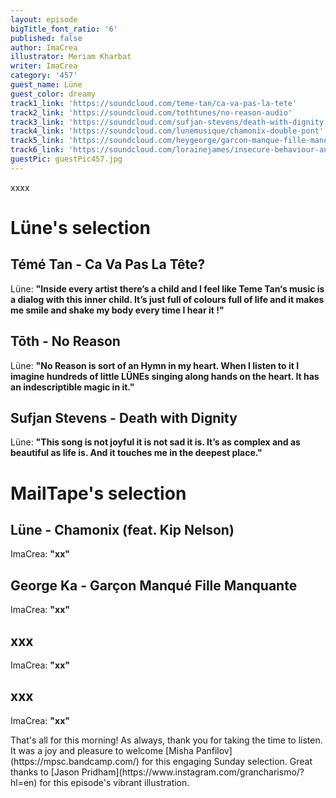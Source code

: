 ```yaml
---
layout: episode
bigTitle_font_ratio: '6'
published: false
author: ImaCrea
illustrator: Meriam Kharbat
writer: ImaCrea
category: '457'
guest_name: Lüne
guest_color: dreamy
track1_link: 'https://soundcloud.com/teme-tan/ca-va-pas-la-tete'
track2_link: 'https://soundcloud.com/tothtunes/no-reason-audio'
track3_link: 'https://soundcloud.com/sufjan-stevens/death-with-dignity'
track4_link: 'https://soundcloud.com/lunemusique/chamonix-double-pont'
track5_link: 'https://soundcloud.com/heygeorge/garcon-manque-fille-manquante'
track6_link: 'https://soundcloud.com/lorainejames/insecure-behaviour-and-fuckery'
guestPic: guestPic457.jpg
---
```

<p id="introduction">xxxx
</p>

# Lüne's selection

## Témé Tan - Ca Va Pas La Tête?
Lüne: **"**Inside every artist there’s a child and I feel like Teme Tan‘s music is a dialog with this inner child. It’s just full of colours full of life and it makes me smile and shake my body every time I hear it !**"**

## Tōth - No Reason
Lüne: **"**No Reason is sort of an Hymn in my heart. When I listen to it I imagine hundreds of little LÜNEs singing along hands on the heart. It has an indescriptible magic in it.**"**

## Sufjan Stevens - Death with Dignity
Lüne: **"**This song is not joyful it is not sad it is. It’s as complex and as beautiful as life is. And it touches me in the deepest place.**"**

# MailTape's selection

## Lüne - Chamonix (feat. Kip Nelson)
ImaCrea: **"**xx**"**

## George Ka - Garçon Manqué Fille Manquante 
ImaCrea: **"**xx**"**

## xxx
ImaCrea: **"**xx**"**

## xxx
ImaCrea: **"**xx**"** 

<p id="outroduction">That's all for this morning! As always, thank you for taking the time to listen. It was a joy and pleasure to welcome [Misha Panfilov](https://mpsc.bandcamp.com/) for this engaging Sunday selection. Great thanks to [Jason Pridham](https://www.instagram.com/grancharismo/?hl=en) for this episode's vibrant illustration.
</p>
